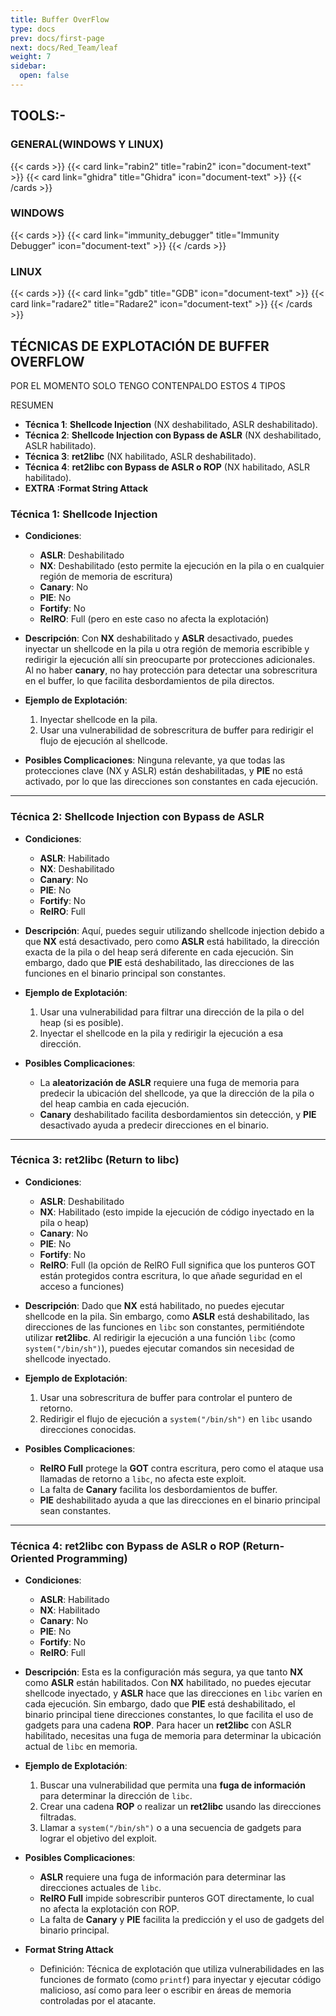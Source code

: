 ```yaml
---
title: Buffer OverFlow
type: docs
prev: docs/first-page
next: docs/Red_Team/leaf
weight: 7
sidebar:
  open: false
---
```


## TOOLS:-

### GENERAL(WINDOWS Y LINUX)

{{< cards >}}
  {{< card link="rabin2" title="rabin2" icon="document-text" >}}
  {{< card link="ghidra" title="Ghidra" icon="document-text" >}}
{{< /cards >}}

### WINDOWS

{{< cards >}}
  {{< card link="immunity_debugger" title="Immunity Debugger" icon="document-text" >}}
{{< /cards >}}

### LINUX

{{< cards >}}
  {{< card link="gdb" title="GDB" icon="document-text" >}}
  {{< card link="radare2" title="Radare2" icon="document-text" >}}
{{< /cards >}}

## TÉCNICAS DE EXPLOTACIÓN DE BUFFER OVERFLOW

POR EL MOMENTO SOLO TENGO CONTENPALDO ESTOS 4 TIPOS

RESUMEN

- **Técnica 1**: **Shellcode Injection** (NX deshabilitado, ASLR deshabilitado).
- **Técnica 2**: **Shellcode Injection con Bypass de ASLR** (NX deshabilitado, ASLR habilitado).
- **Técnica 3**: **ret2libc** (NX habilitado, ASLR deshabilitado).
- **Técnica 4**: **ret2libc con Bypass de ASLR o ROP** (NX habilitado, ASLR habilitado).
- **EXTRA :Format String Attack**

### Técnica 1: **Shellcode Injection**

- **Condiciones**:

  - **ASLR**: Deshabilitado
  - **NX**: Deshabilitado (esto permite la ejecución en la pila o en cualquier región de memoria de escritura)
  - **Canary**: No
  - **PIE**: No
  - **Fortify**: No
  - **RelRO**: Full (pero en este caso no afecta la explotación)
- **Descripción**: Con **NX** deshabilitado y **ASLR** desactivado, puedes inyectar un shellcode en la pila u otra región de memoria escribible y redirigir la ejecución allí sin preocuparte por protecciones adicionales. Al no haber **canary**, no hay protección para detectar una sobrescritura en el buffer, lo que facilita desbordamientos de pila directos.

- **Ejemplo de Explotación**:

    1. Inyectar shellcode en la pila.
    2. Usar una vulnerabilidad de sobrescritura de buffer para redirigir el flujo de ejecución al shellcode.
- **Posibles Complicaciones**: Ninguna relevante, ya que todas las protecciones clave (NX y ASLR) están deshabilitadas, y **PIE** no está activado, por lo que las direcciones son constantes en cada ejecución.

---

### Técnica 2: **Shellcode Injection con Bypass de ASLR**

- **Condiciones**:

  - **ASLR**: Habilitado
  - **NX**: Deshabilitado
  - **Canary**: No
  - **PIE**: No
  - **Fortify**: No
  - **RelRO**: Full
- **Descripción**: Aquí, puedes seguir utilizando shellcode injection debido a que **NX** está desactivado, pero como **ASLR** está habilitado, la dirección exacta de la pila o del heap será diferente en cada ejecución. Sin embargo, dado que **PIE** está deshabilitado, las direcciones de las funciones en el binario principal son constantes.

- **Ejemplo de Explotación**:

    1. Usar una vulnerabilidad para filtrar una dirección de la pila o del heap (si es posible).
    2. Inyectar el shellcode en la pila y redirigir la ejecución a esa dirección.
- **Posibles Complicaciones**:

  - La **aleatorización de ASLR** requiere una fuga de memoria para predecir la ubicación del shellcode, ya que la dirección de la pila o del heap cambia en cada ejecución.
  - **Canary** deshabilitado facilita desbordamientos sin detección, y **PIE** desactivado ayuda a predecir direcciones en el binario.

---

### Técnica 3: **ret2libc (Return to libc)**

- **Condiciones**:

  - **ASLR**: Deshabilitado
  - **NX**: Habilitado (esto impide la ejecución de código inyectado en la pila o heap)
  - **Canary**: No
  - **PIE**: No
  - **Fortify**: No
  - **RelRO**: Full (la opción de RelRO Full significa que los punteros GOT están protegidos contra escritura, lo que añade seguridad en el acceso a funciones)
- **Descripción**: Dado que **NX** está habilitado, no puedes ejecutar shellcode en la pila. Sin embargo, como **ASLR** está deshabilitado, las direcciones de las funciones en `libc` son constantes, permitiéndote utilizar **ret2libc**. Al redirigir la ejecución a una función `libc` (como `system("/bin/sh")`), puedes ejecutar comandos sin necesidad de shellcode inyectado.

- **Ejemplo de Explotación**:

    1. Usar una sobrescritura de buffer para controlar el puntero de retorno.
    2. Redirigir el flujo de ejecución a `system("/bin/sh")` en `libc` usando direcciones conocidas.
- **Posibles Complicaciones**:

  - **RelRO Full** protege la **GOT** contra escritura, pero como el ataque usa llamadas de retorno a `libc`, no afecta este exploit.
  - La falta de **Canary** facilita los desbordamientos de buffer.
  - **PIE** deshabilitado ayuda a que las direcciones en el binario principal sean constantes.

---

### Técnica 4: **ret2libc con Bypass de ASLR o ROP (Return-Oriented Programming)**

- **Condiciones**:

  - **ASLR**: Habilitado
  - **NX**: Habilitado
  - **Canary**: No
  - **PIE**: No
  - **Fortify**: No
  - **RelRO**: Full
- **Descripción**: Esta es la configuración más segura, ya que tanto **NX** como **ASLR** están habilitados. Con **NX** habilitado, no puedes ejecutar shellcode inyectado, y **ASLR** hace que las direcciones en `libc` varíen en cada ejecución. Sin embargo, dado que **PIE** está deshabilitado, el binario principal tiene direcciones constantes, lo que facilita el uso de gadgets para una cadena **ROP**. Para hacer un **ret2libc** con ASLR habilitado, necesitas una fuga de memoria para determinar la ubicación actual de `libc` en memoria.

- **Ejemplo de Explotación**:

    1. Buscar una vulnerabilidad que permita una **fuga de información** para determinar la dirección de `libc`.
    2. Crear una cadena **ROP** o realizar un **ret2libc** usando las direcciones filtradas.
    3. Llamar a `system("/bin/sh")` o a una secuencia de gadgets para lograr el objetivo del exploit.
- **Posibles Complicaciones**:

  - **ASLR** requiere una fuga de información para determinar las direcciones actuales de `libc`.
  - **RelRO Full** impide sobrescribir punteros GOT directamente, lo cual no afecta la explotación con ROP.
  - La falta de **Canary** y **PIE** facilita la predicción y el uso de gadgets del binario principal.

- **Format String Attack**

  - Definición: Técnica de explotación que utiliza vulnerabilidades en las funciones de formato (como `printf`) para inyectar y ejecutar código malicioso, así como para leer o escribir en áreas de memoria controladas por el atacante.
